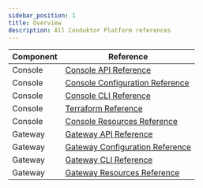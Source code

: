 ```yaml
---
sidebar_position: 1
title: Overview
description: All Conduktor Platform references 
---
```


| Component | Reference |
|----------|----------|
| Console   | [Console API Reference](https://developers.conduktor.io/?product=console)  |
| Console   | [Console Configuration Reference](../get-started/configuration/env-variables)  |
| Console   | [Console CLI Reference](./cli-reference.md)  |
| Console   | [Terraform Reference](./terraform-reference.md)  |
| Console   | [Console Resources Reference](./resource-reference/)  |
| Gateway   | [Gateway API Reference](https://developers.conduktor.io/?product=gateway)  |
| Gateway   | [Gateway Configuration Reference](../../gateway/configuration/env-variables)  |
| Gateway   | [Gateway CLI Reference](../../gateway/reference/cli-reference)  |
| Gateway   | [Gateway Resources Reference](../../gateway/reference/resources-reference)  |
